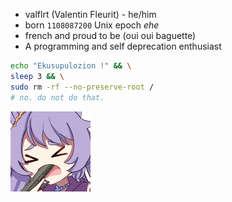 - valflrt (Valentin Fleurit) - he/him
- born `1108087200` Unix epoch _ehe_
- french and proud to be (oui oui baguette)
- A programming and self deprecation enthusiast

```sh
echo "Ekusupulozion !" && \
sleep 3 && \
sudo rm -rf --no-preserve-root /
# no. do not do that.
```

<img src="./assets/854611166855430164.png"
  height="128"
/>
